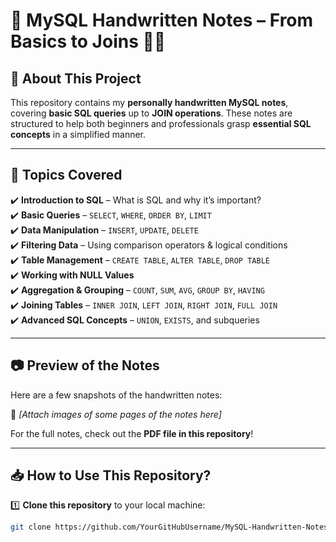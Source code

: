 # 📌 MySQL Handwritten Notes – From Basics to Joins 📝🚀  

## 🔹 About This Project  
This repository contains my **personally handwritten MySQL notes**, covering **basic SQL queries** up to **JOIN operations**. These notes are structured to help both beginners and professionals grasp **essential SQL concepts** in a simplified manner.  

---

## 📖 Topics Covered  
✔️ **Introduction to SQL** – What is SQL and why it’s important?  
✔️ **Basic Queries** – `SELECT`, `WHERE`, `ORDER BY`, `LIMIT`  
✔️ **Data Manipulation** – `INSERT`, `UPDATE`, `DELETE`  
✔️ **Filtering Data** – Using comparison operators & logical conditions  
✔️ **Table Management** – `CREATE TABLE`, `ALTER TABLE`, `DROP TABLE`  
✔️ **Working with NULL Values**  
✔️ **Aggregation & Grouping** – `COUNT`, `SUM`, `AVG`, `GROUP BY`, `HAVING`  
✔️ **Joining Tables** – `INNER JOIN`, `LEFT JOIN`, `RIGHT JOIN`, `FULL JOIN`  
✔️ **Advanced SQL Concepts** – `UNION`, `EXISTS`, and subqueries  

---

## 📷 Preview of the Notes  
Here are a few snapshots of the handwritten notes:  

📌 *[Attach images of some pages of the notes here]*  

For the full notes, check out the **PDF file in this repository**!  

---

## 📥 How to Use This Repository?  
1️⃣ **Clone this repository** to your local machine:  
```bash
git clone https://github.com/YourGitHubUsername/MySQL-Handwritten-Notes.git
